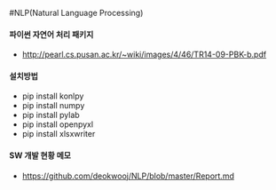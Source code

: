 #NLP(Natural Language Processing)

#### 파이썬 자연어 처리 패키지
  - http://pearl.cs.pusan.ac.kr/~wiki/images/4/46/TR14-09-PBK-b.pdf

#### 설치방법
  - pip install konlpy
  - pip install numpy
  - pip install pylab
  - pip install openpyxl
  - pip install xlsxwriter

#### SW 개발 현황 메모
  - https://github.com/deokwooj/NLP/blob/master/Report.md
